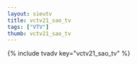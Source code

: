 ```yaml
--- 
layout: sieutv
title: vctv21_sao_tv
tags: ["VTV"]
thumb: vctv21_sao_tv
---
```

{% include tvadv key="vctv21_sao_tv" %}
